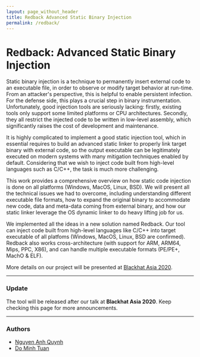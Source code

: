 ```yaml
---
layout: page_without_header
title: Redback Advanced Static Binary Injection
permalink: /redback/
---
```


<h1>Redback: Advanced Static Binary Injection</h1>

Static binary injection is a technique to permanently insert external code to an executable file, in order to observe or modify target behavior at run-time. From an attacker's perspective, this is helpful to enable persistent infection. For the defense side, this plays a crucial step in binary instrumentation. Unfortunately, good injection tools are seriously lacking: firstly, existing tools only support some limited platforms or CPU architectures. Secondly, they all restrict the injected code to be written in low-level assembly, which significantly raises the cost of development and maintenance.

It is highly complicated to implement a good static injection tool, which in essential requires to build an advanced static linker to properly link target binary with external code, so the output executable can be legitimately executed on modern systems with many mitigation techniques enabled by default. Considering that we wish to inject code built from high-level languages such as C/C++, the task is much more challenging.

This work provides a comprehensive overview on how static code injection is done on all platforms (Windows, MacOS, Linux, BSD). We will present all the technical issues we had to overcome, including understanding different executable file formats, how to expand the original binary to accommodate new code, data and meta-data coming from external binary, and how our static linker leverage the OS dynamic linker to do heavy lifting job for us.

We implemented all the ideas in a new solution named Redback. Our tool can inject code built from high-level languages like C/C++ into target executable of all platfoms (Windows, MacOS, Linux, BSD are confirmed). Redback also works cross-architecture (with support for ARM, ARM64, Mips, PPC, X86), and can handle multiple executable formats (PE/PE+, MachO & ELF).

More details on our project will be presented at [Blackhat Asia 2020](https://www.blackhat.com/asia-20/briefings/schedule/index.html#redback-advanced-static-binary-injection-18660).

-------
### Update

The tool will be released after our talk at **Blackhat Asia 2020**. Keep checking this page for more announcements.

-------
### Authors

- [Nguyen Anh Quynh](https://twitter.com/capstone_engine)
- [Do Minh Tuan](https://twitter.com/tuanit96)

